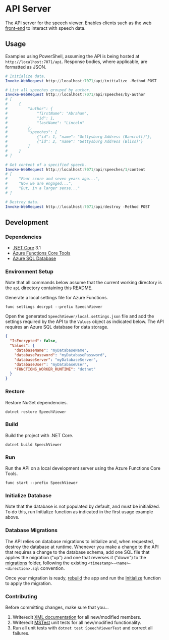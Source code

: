# API Server

The API server for the speech viewer. Enables clients such as the [web front-end](../web) to interact with speech data.

## Usage

Examples using PowerShell, assuming the API is being hosted at `http://localhost:7071/api`. Response bodies, where applicable, are formatted as JSON.

```PowerShell
# Initialize data.
Invoke-WebRequest http://localhost:7071/api/initialize -Method POST

# List all speeches grouped by author.
Invoke-WebRequest http://localhost:7071/api/speeches/by-author
# [
#     {
#         "author": {
#             "firstName": "Abraham",
#             "id": 1,
#             "lastName": "Lincoln"
#         },
#         "speeches": [
#             {"id": 1, "name": "Gettysburg Address (Bancroft)"},
#             {"id": 2, "name": "Gettysburg Address (Bliss)"}
#         ]
#     }
# ]

# Get content of a specified speech.
Invoke-WebRequest http://localhost:7071/api/speeches/1/content
# [
#     "Four score and seven years ago...",
#     "Now we are engaged...",
#     "But, in a larger sense..."
# ]

# Destroy data.
Invoke-WebRequest http://localhost:7071/api/destroy -Method POST
```

## Development

### Dependencies

- [.NET Core](https://dotnet.microsoft.com/download/dotnet-core) 3.1
- [Azure Functions Core Tools](https://github.com/Azure/azure-functions-core-tools)
- [Azure SQL Database](https://docs.microsoft.com/en-us/azure/azure-sql/database)

### Environment Setup

Note that all commands below assume that the current working directory is the `api` directory containing this README.

Generate a local settings file for Azure Functions.

```Shell
func settings decrypt --prefix SpeechViewer
```

Open the generated `SpeechViewer/local.settings.json` file and add the settings required by the API to the `Values` object as indicated below. The API requires an Azure SQL database for data storage.

```JSON
{
  "IsEncrypted": false,
  "Values": {
    "databaseName": "myDatabaseName",
    "databasePassword": "myDatabasePassword",
    "databaseServer": "myDatabaseServer",
    "databaseUser": "myDatabaseUser",
    "FUNCTIONS_WORKER_RUNTIME": "dotnet"
  }
}
```

### Restore

Restore NuGet dependencies.

```Shell
dotnet restore SpeechViewer
```

### Build

Build the project with .NET Core.

```Shell
dotnet build SpeechViewer
```

### Run

Run the API on a local development server using the Azure Functions Core Tools.

```Shell
func start --prefix SpeechViewer
```

### Initialize Database

Note that the database is not populated by default, and must be initialized. To do this, run Initialize function as indicated in the first usage example above.

### Database Migrations

The API relies on database migrations to initialize and, when requested, destroy the database at runtime. Whenever you make a change to the API that requires a change to the database schema, add one SQL file that applies the migration ("up") and one that reverses it ("down") to the [migrations](./SpeechViewer/migrations) folder, following the existing `<timestamp>-<name>-<direction>.sql` convention.

Once your migration is ready, [rebuild](#build) the app and run the [Initialize](#initialize-database) function to apply the migration.

### Contributing

Before committing changes, make sure that you...

1. Write/edit [XML documentation](https://docs.microsoft.com/en-us/dotnet/csharp/programming-guide/xmldoc) for all new/modified members.
1. Write/edit [MSTest](https://docs.microsoft.com/en-us/dotnet/core/testing/unit-testing-with-mstest) unit tests for all new/modified functionality.
1. Run all unit tests with `dotnet test SpeechViewerTest` and correct all failures.
